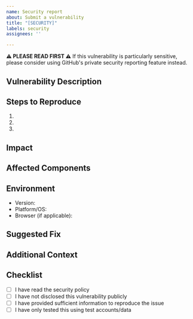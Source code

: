 ```yaml
---
name: Security report
about: Submit a vulnerability
title: "[SECURITY]"
labels: security
assignees: ''

---
```


**⚠️ PLEASE READ FIRST ⚠️**
If this vulnerability is particularly sensitive, please consider using GitHub's private security reporting feature instead.

## Vulnerability Description
<!-- Provide a clear and detailed description of the security vulnerability -->

## Steps to Reproduce
1. 
2. 
3. 

## Impact
<!-- Describe the potential impact of this vulnerability if exploited -->

## Affected Components
<!-- Which parts of the application are affected? -->

## Environment
- Version: 
- Platform/OS: 
- Browser (if applicable): 

## Suggested Fix
<!-- If you have ideas on how to fix this vulnerability, please share them -->

## Additional Context
<!-- Add any other relevant information about the vulnerability -->

## Checklist
- [ ] I have read the security policy
- [ ] I have not disclosed this vulnerability publicly
- [ ] I have provided sufficient information to reproduce the issue
- [ ] I have only tested this using test accounts/data
